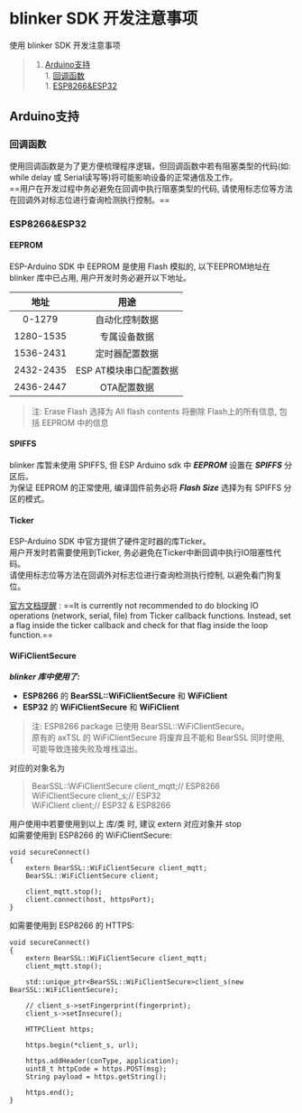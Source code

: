 # blinker SDK 开发注意事项
使用 blinker SDK 开发注意事项  

>1. [Arduino支持](#Arduino支持 "Arduino支持")  
    1. [回调函数](#回调函数 "回调函数")  
	1. [ESP8266&ESP32](#ESP8266&ESP32 "ESP8266&ESP32")  

## Arduino支持
### 回调函数
使用回调函数是为了更方便梳理程序逻辑，但回调函数中若有阻塞类型的代码(如: while delay 或 Serial读写等)将可能影响设备的正常通信及工作。  
==用户在开发过程中务必避免在回调中执行阻塞类型的代码, 请使用标志位等方法在回调外对标志位进行查询检测执行控制。==
### ESP8266&ESP32
#### EEPROM
ESP-Arduino SDK 中 EEPROM 是使用 Flash 模拟的, 以下EEPROM地址在 blinker 库中已占用, 用户开发时务必避开以下地址。  

| 地址 | 用途 |
| :-: | :-: |
| 0-1279 | 自动化控制数据 |
| 1280-1535 | 专属设备数据 |
| 1536-2431 | 定时器配置数据 |
| 2432-2435 | ESP AT模块串口配置数据 |
| 2436-2447 | OTA配置数据 |

> 注: Erase Flash 选择为 All flash contents 将删除 Flash上的所有信息, 包括 EEPROM 中的信息  

#### SPIFFS
blinker 库暂未使用 SPIFFS, 但 ESP Arduino sdk 中 ***EEPROM*** 设置在 ***SPIFFS*** 分区后。  
为保证 EEPROM 的正常使用, 编译固件前务必将 ***Flash Size*** 选择为有 SPIFFS 分区的模式。  

#### Ticker
ESP-Arduino SDK 中官方提供了硬件定时器的库Ticker。  
用户开发时若需要使用到Ticker, 务必避免在Ticker中断回调中执行IO阻塞性代码。  
请使用标志位等方法在回调外对标志位进行查询检测执行控制, 以避免看门狗复位。  

[官方文档提醒](https://github.com/esp8266/Arduino/blob/master/doc/libraries.rst#ticker) : ==It is currently not recommended to do blocking IO operations (network, serial, file) from Ticker callback functions. Instead, set a flag inside the ticker callback and check for that flag inside the loop function.==  

#### WiFiClientSecure
***blinker 库中使用了:***
- **ESP8266** 的 **BearSSL::WiFiClientSecure** 和 **WiFiClient**  
- **ESP32** 的 **WiFiClientSecure** 和 **WiFiClient**   

> 注: ESP8266 package 已使用 BearSSL::WiFiClientSecure。   
> 原有的 axTSL 的 WiFiClientSecure 将废弃且不能和 BearSSL 同时使用, 可能导致连接失败及堆栈溢出。  

对应的对象名为
> BearSSL::WiFiClientSecure   client_mqtt;// ESP8266  
> WiFiClientSecure            client_s;// ESP32  
> WiFiClient                  client;// ESP32 & ESP8266  

用户使用中若要使用到以上 库/类 时, 建议 extern 对应对象并 stop   
如需要使用到 ESP8266 的 WiFiClientSecure:
```arduino
void secureConnect()
{
    extern BearSSL::WiFiClientSecure client_mqtt;
    BearSSL::WiFiClientSecure client;

    client_mqtt.stop();
    client.connect(host, httpsPort);
}
```
如需要使用到 ESP8266 的 HTTPS:
```arduino
void secureConnect()
{
    extern BearSSL::WiFiClientSecure client_mqtt;
    client_mqtt.stop();

    std::unique_ptr<BearSSL::WiFiClientSecure>client_s(new BearSSL::WiFiClientSecure);

    // client_s->setFingerprint(fingerprint);
    client_s->setInsecure();

    HTTPClient https;

    https.begin(*client_s, url);

    https.addHeader(conType, application);
    uint8_t httpCode = https.POST(msg);
    String payload = https.getString();

    https.end();
}
```